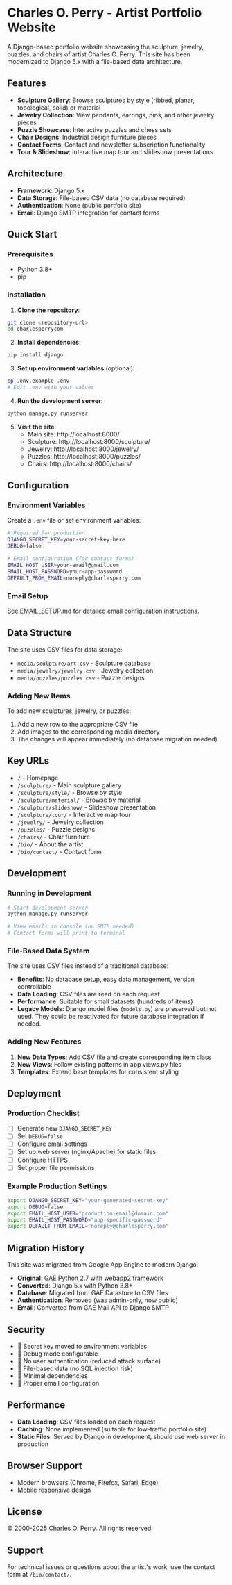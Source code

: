 # Charles O. Perry - Artist Portfolio Website #

A Django-based portfolio website showcasing the sculpture, jewelry, puzzles, and chairs of artist Charles O. Perry. This site has been modernized to Django 5.x with a file-based data architecture.

## Features ##

- **Sculpture Gallery**: Browse sculptures by style (ribbed, planar, topological, solid) or material
- **Jewelry Collection**: View pendants, earrings, pins, and other jewelry pieces
- **Puzzle Showcase**: Interactive puzzles and chess sets
- **Chair Designs**: Industrial design furniture pieces
- **Contact Forms**: Contact and newsletter subscription functionality
- **Tour & Slideshow**: Interactive map tour and slideshow presentations

## Architecture

- **Framework**: Django 5.x
- **Data Storage**: File-based CSV data (no database required)
- **Authentication**: None (public portfolio site)
- **Email**: Django SMTP integration for contact forms

## Quick Start

### Prerequisites
- Python 3.8+
- pip

### Installation

1. **Clone the repository**:
```bash
git clone <repository-url>
cd charlesperrycom
```

2. **Install dependencies**:
```bash
pip install django
```

3. **Set up environment variables** (optional):
```bash
cp .env.example .env
# Edit .env with your values
```

4. **Run the development server**:
```bash
python manage.py runserver
```

5. **Visit the site**:
   - Main site: http://localhost:8000/
   - Sculpture: http://localhost:8000/sculpture/
   - Jewelry: http://localhost:8000/jewelry/
   - Puzzles: http://localhost:8000/puzzles/
   - Chairs: http://localhost:8000/chairs/

## Configuration

### Environment Variables

Create a `.env` file or set environment variables:

```bash
# Required for production
DJANGO_SECRET_KEY=your-secret-key-here
DEBUG=false

# Email configuration (for contact forms)
EMAIL_HOST_USER=your-email@gmail.com
EMAIL_HOST_PASSWORD=your-app-password
DEFAULT_FROM_EMAIL=noreply@charlesperry.com
```

### Email Setup

See [EMAIL_SETUP.md](EMAIL_SETUP.md) for detailed email configuration instructions.

## Data Structure

The site uses CSV files for data storage:

- `media/sculpture/art.csv` - Sculpture database
- `media/jewelry/jewelry.csv` - Jewelry collection
- `media/puzzles/puzzles.csv` - Puzzle designs

### Adding New Items

To add new sculptures, jewelry, or puzzles:

1. Add a new row to the appropriate CSV file
2. Add images to the corresponding media directory
3. The changes will appear immediately (no database migration needed)

## Key URLs

- `/` - Homepage
- `/sculpture/` - Main sculpture gallery
- `/sculpture/style/` - Browse by style
- `/sculpture/material/` - Browse by material
- `/sculpture/slideshow/` - Slideshow presentation
- `/sculpture/tour/` - Interactive map tour
- `/jewelry/` - Jewelry collection
- `/puzzles/` - Puzzle designs
- `/chairs/` - Chair furniture
- `/bio/` - About the artist
- `/bio/contact/` - Contact form

## Development

### Running in Development

```bash
# Start development server
python manage.py runserver

# View emails in console (no SMTP needed)
# Contact forms will print to terminal
```

### File-Based Data System

The site uses CSV files instead of a traditional database:

- **Benefits**: No database setup, easy data management, version controllable
- **Data Loading**: CSV files are read on each request
- **Performance**: Suitable for small datasets (hundreds of items)
- **Legacy Models**: Django model files (`models.py`) are preserved but not used. They could be reactivated for future database integration if needed.

### Adding New Features

1. **New Data Types**: Add CSV file and create corresponding item class
2. **New Views**: Follow existing patterns in app views.py files
3. **Templates**: Extend base templates for consistent styling

## Deployment

### Production Checklist

- [ ] Generate new `DJANGO_SECRET_KEY`
- [ ] Set `DEBUG=false`
- [ ] Configure email settings
- [ ] Set up web server (nginx/Apache) for static files
- [ ] Configure HTTPS
- [ ] Set proper file permissions

### Example Production Settings

```bash
export DJANGO_SECRET_KEY="your-generated-secret-key"
export DEBUG=false
export EMAIL_HOST_USER="production-email@domain.com"
export EMAIL_HOST_PASSWORD="app-specific-password"
export DEFAULT_FROM_EMAIL="noreply@charlesperry.com"
```

## Migration History

This site was migrated from Google App Engine to modern Django:

- **Original**: GAE Python 2.7 with webapp2 framework
- **Converted**: Django 5.x with Python 3.8+
- **Database**: Migrated from GAE Datastore to CSV files
- **Authentication**: Removed (was admin-only, now public)
- **Email**: Converted from GAE Mail API to Django SMTP

## Security

-  Secret key moved to environment variables
-  Debug mode configurable
-  No user authentication (reduced attack surface)
-  File-based data (no SQL injection risk)
-  Minimal dependencies
-  Proper email configuration

## Performance

- **Data Loading**: CSV files loaded on each request
- **Caching**: None implemented (suitable for low-traffic portfolio site)
- **Static Files**: Served by Django in development, should use web server in production

## Browser Support

- Modern browsers (Chrome, Firefox, Safari, Edge)
- Mobile responsive design

## License

&copy; 2000-2025 Charles O. Perry. All rights reserved.

## Support

For technical issues or questions about the artist's work, use the contact form at `/bio/contact/`.
